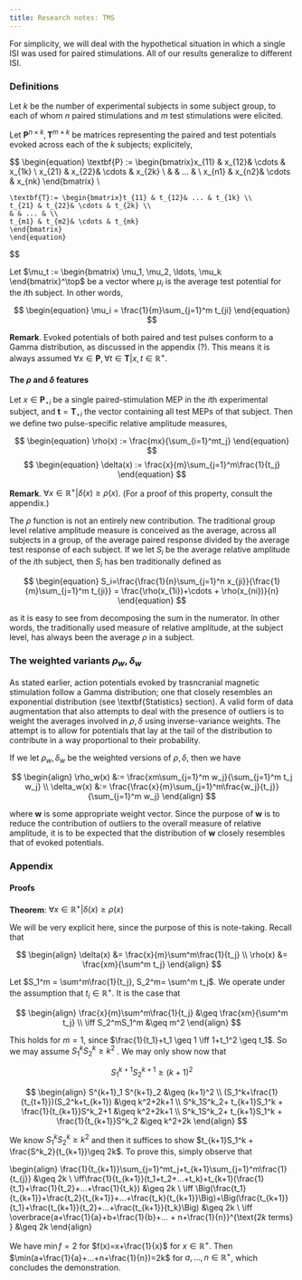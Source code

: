```yaml
---
title: Research notes: TMS
---
```


For simplicity, we will deal with the hypothetical situation in which a single ISI was used for paired stimulations. All of our results generalize to different ISI.

### Definitions

Let $k$ be the number of experimental subjects in some subject group, to each of whom $n$ paired stimulations and $m$ test stimulations were elicited.


Let $\textbf{P}^{n \times k}, \textbf{T}^{m\times k}$ be matrices representing the paired and test potentials evoked across each of the $k$ subjects; explicitely,

$$
    \begin{equation}
    \textbf{P} := \begin{bmatrix}x_{11} & x_{12}& \cdots & x_{1k} \\
    x_{21} & x_{22}& \cdots & x_{2k} \\
    & & ... & \\
    x_{n1} & x_{n2}& \cdots & x_{nk} 
    \end{bmatrix} \\ 

    \textbf{T}:= \begin{bmatrix}t_{11} & t_{12}& ... & t_{1k} \\
    t_{21} & t_{22}& \cdots & t_{2k} \\
    & & ... & \\
    t_{m1} & t_{m2}& \cdots & t_{mk} 
    \end{bmatrix}
    \end{equation}
$$

Let $\mu_t := \begin{bmatrix} \mu_1, \mu_2, \ldots, \mu_k \end{bmatrix}^\top$ be a vector where $\mu_i$ is the average test potential for the $i$th subject. In other words,

$$
\begin{equation}
    \mu_i = \frac{1}{m}\sum_{j=1}^m t_{ji}
\end{equation}
$$


**Remark**. Evoked potentials of both paired and test pulses conform to a Gamma distribution, as discussed in the appendix (?). This means it is always assumed $\forall x \in \textbf{P}, \forall t\in \textbf{T}|x, t \in \mathbb{R}^+$.

#### The $\rho$ and $\delta$ features


Let $x \in \textbf{P}_{\star i}$ be a single paired-stimulation MEP in the $i$th experimental subject, and $\textbf{t} = \textbf{T}_{\star i}$ the vector containing all test MEPs of that subject. Then we define two pulse-specific relative amplitude measures,

$$
\begin{equation}
    \rho(x) := \frac{mx}{\sum_{i=1}^mt_j}
\end{equation}
$$ 
$$
\begin{equation}
    \delta(x) := \frac{x}{m}\sum_{j=1}^m\frac{1}{t_j}
\end{equation}
$$

**Remark**. $\forall x \in \mathbb{R}^+|\delta(x) \geq \rho(x)$. (For a proof of this property, consult the appendix.)


The $\rho$ function is not an entirely new contribution. The traditional group level relative amplitude measure is conceived as the average, across all subjects in a group, of the average paired response divided by the average test response of each subject. If we let $S_i$ be the average relative amplitude of the $i$th subject, then $S_i$ has ben traditionally defined as

$$
\begin{equation}
    S_i=\frac{\frac{1}{n}\sum_{j=1}^n x_{ji}}{\frac{1}{m}\sum_{j=1}^m t_{ji}} = \frac{\rho(x_{1i})+\cdots + \rho(x_{ni})}{n}
\end{equation}
$$

as it is easy to see from decomposing the sum in the numerator. In other words, the traditionally used measure of relative amplitude, at the subject level, has always been the average $\rho$ in a subject. 



### The weighted variants $\rho_w, \delta_w$

As stated earlier, action potentials evoked by trasncranial magnetic stimulation follow a Gamma distribution; one that closely resembles an exponential distribution (see \textbf{Statistics} section). A valid form of data augmentation that also attempts to deal with the presence of outliers is to weight the averages involved in $\rho, \delta$ using inverse-variance weights. The attempt is to allow for potentials that lay at the tail of the distribution to contribute in a way proportional to their probability. 

If we let $\rho_w, \delta_w$ be the weighted versions of $\rho, \delta$, then we have 

$$
\begin{align}
    \rho_w(x) &:= \frac{xm\sum_{j=1}^m w_j}{\sum_{j=1}^m t_j w_j} \\
    \delta_w(x) &:= \frac{\frac{x}{m}\sum_{j=1}^m\frac{w_j}{t_j}}{\sum_{j=1}^m w_j}
\end{align}
$$

where $\textbf{w}$ is some appropriate weight vector. Since the purpose of $\textbf{w}$ is to reduce the contribution of outliers to the overall measure of relative amplitude, it is to be expected that the distribution of $\textbf{w}$ closely resembles that of evoked potentials.


### Appendix

#### Proofs

**Theorem**: $\forall x \in \mathbb{R}^+|\delta(x) \geq \rho(x)$

We will be very explicit here, since the purpose of this is note-taking. Recall that

$$
\begin{align} \delta(x) &= \frac{x}{m}\sum^m\frac{1}{t_j} \\ \rho(x) &= \frac{xm}{\sum^m t_j} \end{align}
$$

Let $S_1^m = \sum^m\frac{1}{t_j}, S_2^m= \sum^m t_j$. We operate under the assumption that $t_i \in \mathbb{R}^+$. It is the case that

$$
\begin{align} \frac{x}{m}\sum^m\frac{1}{t_j} &\geq \frac{xm}{\sum^m t_j} \\
\iff S_2^mS_1^m &\geq m^2
\end{align}
$$

This holds for $m=1$, since $\frac{1}{t_1}+t_1 \geq 1 \iff 1+t_1^2 \geq t_1$. So we may assume $S^k_1 S^k_2 \geq k^2$ . We may only show now that


$$
\begin{equation}
S^{k+1}_1 S^{k+1}_2 \geq (k+1)^2
\end{equation}
$$

$$
\begin{align} 
S^{k+1}_1 S^{k+1}_2 &\geq (k+1)^2 \\
(S_1^k+\frac{1}{t_{t+1}})(S_2^k+t_{k+1}) &\geq k^2+2k+1 \\
S^k_1S^k_2+ t_{k+1}S_1^k + \frac{1}{t_{k+1}}S^k_2+1 &\geq k^2+2k+1 \\
S^k_1S^k_2+ t_{k+1}S_1^k + \frac{1}{t_{k+1}}S^k_2 &\geq k^2+2k
\end{align}
$$

We know $S^k_1S^k_2 \geq k^2$ and then it suffices to show $t_{k+1}S_1^k + \frac{S^k_2}{t_{k+1}}\geq 2k$. To prove this, simply observe that

\begin{align}
\frac{1}{t_{k+1}}\sum_{j=1}^mt_j+t_{k+1}\sum_{j=1}^m\frac{1}{t_{j}} &\geq 2k \\
\iff\frac{1}{t_{k+1}}(t_1+t_2+...+t_k)+t_{k+1}(\frac{1}{t_1}+\frac{1}{t_2}+...+\frac{1}{t_k}) &\geq 2k \\
\iff \Big(\frac{t_1}{t_{k+1}}+\frac{t_2}{t_{k+1}}+...+\frac{t_k}{t_{k+1}}\Big)+\Big(\frac{t_{k+1}}{t_1}+\frac{t_{k+1}}{t_2}+...+\frac{t_{k+1}}{t_k}\Big) &\geq 2k \\
\iff \overbrace{a+\frac{1}{a}+b+\frac{1}{b}+... + n+\frac{1}{n}}^{\text{$2k$ terms} } &\geq 2k
\end{align}

We have $\min f=2$  for $f(x)=x+\frac{1}{x}$ for $x \in \mathbb{R}^+$. Then $\min(a+\frac{1}{a}+...+n+\frac{1}{n})=2k$ for $a,..., n \in \mathbb{R}^+$, which concludes the demonstration.


